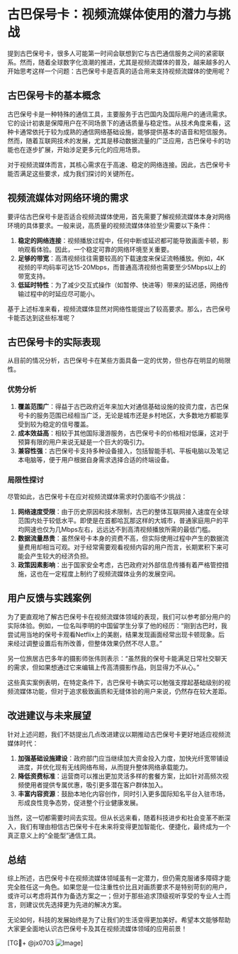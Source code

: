 # 古巴保号卡：视频流媒体使用的潜力与挑战

提到古巴保号卡，很多人可能第一时间会联想到它与古巴通信服务之间的紧密联系。然而，随着全球数字化浪潮的推进，尤其是视频流媒体的普及，越来越多的人开始思考这样一个问题：古巴保号卡是否真的适合用来支持视频流媒体的使用呢？

## 古巴保号卡的基本概念

古巴保号卡是一种特殊的通信工具，主要服务于古巴国内及国际用户的通讯需求。它的设计初衷是保障用户在不同场景下的通话质量与稳定性。从技术角度来看，这种卡通常依托于较为成熟的通信网络基础设施，能够提供基本的语音和短信服务。然而，随着互联网技术的发展，尤其是移动数据流量的广泛应用，古巴保号卡的功能也在逐步扩展，开始涉足更多元化的应用场景。

对于视频流媒体而言，其核心需求在于高速、稳定的网络连接。因此，古巴保号卡能否满足这些要求，成为我们探讨的关键所在。

## 视频流媒体对网络环境的需求

要评估古巴保号卡是否适合视频流媒体使用，首先需要了解视频流媒体本身对网络环境的具体要求。一般来说，高质量的视频流媒体体验至少需要以下条件：

1. **稳定的网络连接**：视频播放过程中，任何中断或延迟都可能导致画面卡顿，影响观看体验。因此，一个稳定可靠的网络环境至关重要。
2. **足够的带宽**：高清视频往往需要较高的下载速度来保证流畅播放。例如，4K视频的平均码率可达15-20Mbps，而普通高清视频也需要至少5Mbps以上的带宽支持。
3. **低延时特性**：为了减少交互式操作（如暂停、快进等）带来的延迟感，网络传输过程中的时延应尽可能小。

基于上述标准来看，视频流媒体显然对网络性能提出了较高要求。那么，古巴保号卡能否达到这些标准呢？

## 古巴保号卡的实际表现

从目前的情况分析，古巴保号卡在某些方面具备一定的优势，但也存在明显的局限性。

### 优势分析

1. **覆盖范围广**：得益于古巴政府近年来加大对通信基础设施的投资力度，古巴保号卡的服务范围已经相当广泛，无论是城市还是乡村地区，大多数地方都能享受到较为稳定的信号覆盖。
2. **成本效益高**：相较于其他国际漫游服务，古巴保号卡的价格相对低廉，这对于预算有限的用户来说无疑是一个巨大的吸引力。
3. **兼容性强**：古巴保号卡支持多种设备接入，包括智能手机、平板电脑以及笔记本电脑等，便于用户根据自身需求选择合适的终端设备。

### 局限性探讨

尽管如此，古巴保号卡在应对视频流媒体需求时仍面临不少挑战：

1. **网络速度受限**：由于历史原因和技术限制，古巴的整体互联网接入速度在全球范围内处于较低水平。即使是在首都哈瓦那这样的大城市，普通家庭用户的平均网速也仅为几Mbps左右，远远达不到高清视频播放所需的最低门槛。
2. **数据流量昂贵**：虽然保号卡本身的资费不高，但实际使用过程中产生的数据流量费用却相当可观。对于经常需要观看视频内容的用户而言，长期累积下来可能会产生较大的经济负担。
3. **政策因素影响**：出于国家安全考虑，古巴政府对外部信息传播有着严格管控措施，这也在一定程度上制约了视频流媒体业务的发展空间。

## 用户反馈与实践案例

为了更直观地了解古巴保号卡在视频流媒体领域的表现，我们可以参考部分用户的实际体验。例如，一位名叫李明的中国留学生分享了他的经历：“刚到古巴时，我尝试用当地的保号卡观看Netflix上的美剧，结果发现画面经常出现卡顿现象。后来经过调整设置后有所改善，但整体效果仍然不尽人意。”

另一位旅居古巴多年的摄影师张伟则表示：“虽然我的保号卡能满足日常社交聊天的需求，但如果想通过它来编辑上传高清摄影作品，则显得力不从心。”

这些真实案例表明，在特定条件下，古巴保号卡确实可以勉强支撑起基础级别的视频流媒体功能，但对于追求极致画质和无缝体验的用户来说，仍然存在较大差距。

## 改进建议与未来展望

针对上述问题，我们不妨提出几点改进建议以期推动古巴保号卡更好地适应视频流媒体时代：

1. **加强基础设施建设**：政府部门应当继续加大资金投入力度，加快光纤宽带铺设进度，并优化现有无线网络布局，从而提升整体网络承载能力。
2. **降低资费标准**：运营商可以推出更加灵活多样的套餐方案，比如针对高频次视频使用者提供专属优惠，吸引更多潜在客户群体加入。
3. **丰富内容资源**：鼓励本地化内容创作，同时引入更多国际知名平台入驻市场，形成良性竞争态势，促进整个行业健康发展。

当然，这一切都需要时间去实现。但从长远来看，随着科技进步和社会变革不断深入，我们有理由相信古巴保号卡在未来将变得更加智能化、便捷化，最终成为一个真正意义上的“全能型”通信工具。

## 总结

综上所述，古巴保号卡在视频流媒体领域虽有一定潜力，但仍需克服诸多障碍才能完全胜任这一角色。如果您是一位注重性价比且对画质要求不是特别苛刻的用户，或许可以考虑将其作为备选方案之一；但对于那些追求顶级视听享受的专业人士而言，则建议优先选择更为先进的解决方案。

无论如何，科技的发展始终是为了让我们的生活变得更加美好。希望本文能够帮助大家更全面地认识古巴保号卡及其在视频流媒体领域的应用前景！

[TG💪+ @jx0703 ![Image](https://github.com/user-attachments/assets/dbca1d08-cadb-493c-b0ec-ad6f7a83f270)]
